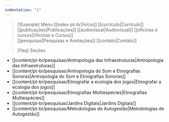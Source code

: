 ```yaml
---
indentation: "1"
---
```

> [!Example] Menu
> [[index-pt-br|Início]] [[currículo|Currículo]]  [[publicações|Publicações]] [[audiovisual|Audiovisual]] [[oficinas e cursos|Oficinas e Cursos]]  
> [[pesquisas|Pesquisas e Anotações]] [[contato|Contato]]


>[!faq] Seções

* [[content/pt-br/pesquisas/Antropologia das Infraestruturas|Antropologia das Infraestruturas]] 
* [[content/pt-br/pesquisas/Antropologia do Som e Etnografias Sonoras|Antropologia do Som e Etnografias Sonoras]] 
* [[content/pt-br/pesquisas/Etnografar a ecologia dos jogos|Etnografar a ecologia dos jogos]] 
* [[content/pt-br/pesquisas/Etnografias Multiespécies|Etnografias Multiespécies]]
* [[content/pt-br/pesquisas/Jardins Digitais|Jardins Digitais]]
* [[content/pt-br/pesquisas/Metodologias de Autogestão|Metodologias de Autogestão]]



